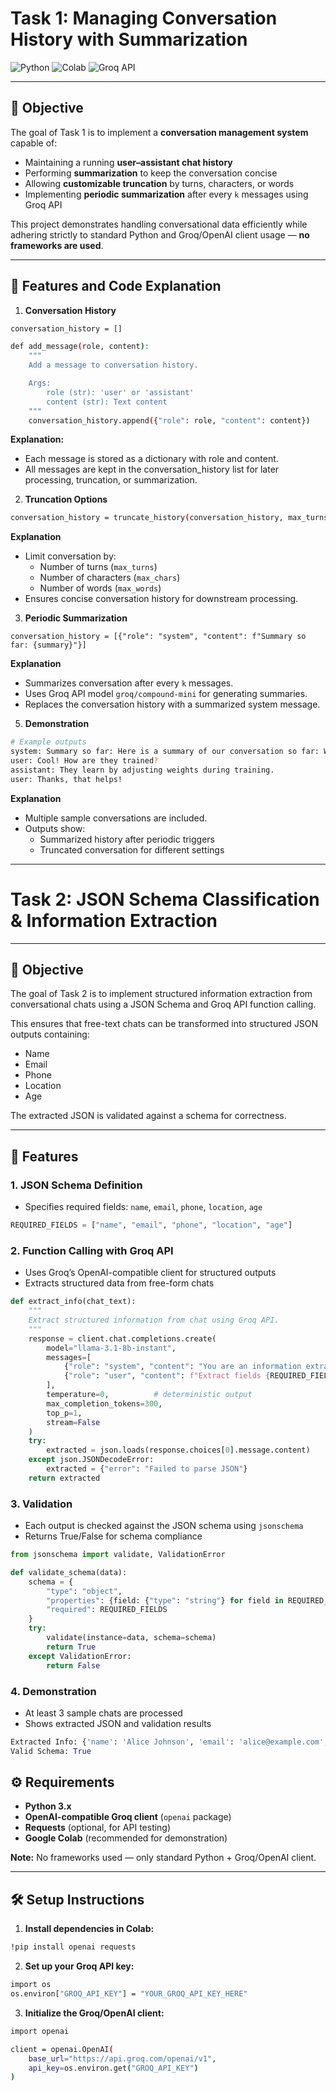 # Task 1: Managing Conversation History with Summarization

![Python](https://img.shields.io/badge/Python-3.x-blue)
![Colab](https://img.shields.io/badge/Platform-Google%20Colab-orange)
![Groq API](https://img.shields.io/badge/API-Groq%20OpenAI%20Client-green)

---

## 📝 Objective
The goal of Task 1 is to implement a **conversation management system** capable of:  

- Maintaining a running **user–assistant chat history**
- Performing **summarization** to keep the conversation concise
- Allowing **customizable truncation** by turns, characters, or words
- Implementing **periodic summarization** after every `k` messages using Groq API  

This project demonstrates handling conversational data efficiently while adhering strictly to standard Python and Groq/OpenAI client usage — **no frameworks are used**.

---

## 🔹 Features and Code Explanation

1. **Conversation History**
```bash
conversation_history = []

def add_message(role, content):
    """
    Add a message to conversation history.

    Args:
        role (str): 'user' or 'assistant'
        content (str): Text content
    """
    conversation_history.append({"role": role, "content": content})
```
**Explanation:**
   - Each message is stored as a dictionary with role and content.
   - All messages are kept in the conversation_history list for later processing, truncation, or summarization.
2. **Truncation Options**
```bash
conversation_history = truncate_history(conversation_history, max_turns=6, max_chars=500, max_words=100)
```
**Explanation**
   - Limit conversation by:
     - Number of turns (`max_turns`)
     - Number of characters (`max_chars`)
     - Number of words (`max_words`)
   - Ensures concise conversation history for downstream processing.

3. **Periodic Summarization**
```bashsummary = summarize_history(conversation_history)
conversation_history = [{"role": "system", "content": f"Summary so far: {summary}"}]
```
**Explanation**
   - Summarizes conversation after every `k` messages.
   - Uses Groq API model `groq/compound-mini` for generating summaries.
   - Replaces the conversation history with a summarized system message.

5. **Demonstration**
```bash
# Example outputs
system: Summary so far: Here is a summary of our conversation so far: We have just begun discussing AI, and I provided information on neural networks. Neural networks are models inspired by the brain. I had also offered to provide an overview of neural networks, including their basic structure and function. No further conversation has taken place yet.
user: Cool! How are they trained?
assistant: They learn by adjusting weights during training.
user: Thanks, that helps!

```
**Explanation**
   - Multiple sample conversations are included.
   - Outputs show:
     - Summarized history after periodic triggers
     - Truncated conversation for different settings

---
# Task 2: JSON Schema Classification & Information Extraction
---

## 📝 Objective

The goal of Task 2 is to implement structured information extraction from conversational chats using a JSON Schema and Groq API function calling.

This ensures that free-text chats can be transformed into structured JSON outputs containing:

- Name
- Email
- Phone
- Location
- Age

The extracted JSON is validated against a schema for correctness.

---

## 🔹 Features

### 1. JSON Schema Definition
- Specifies required fields: `name`, `email`, `phone`, `location`, `age`
```python
REQUIRED_FIELDS = ["name", "email", "phone", "location", "age"]
```

### 2. Function Calling with Groq API
- Uses Groq’s OpenAI-compatible client for structured outputs
- Extracts structured data from free-form chats
```python
def extract_info(chat_text):
    """
    Extract structured information from chat using Groq API.
    """
    response = client.chat.completions.create(
        model="llama-3.1-8b-instant",
        messages=[
            {"role": "system", "content": "You are an information extractor. Only reply in valid JSON."},
            {"role": "user", "content": f"Extract fields {REQUIRED_FIELDS} from chat:\n{chat_text}"}
        ],
        temperature=0,          # deterministic output
        max_completion_tokens=300,
        top_p=1,
        stream=False
    )
    try:
        extracted = json.loads(response.choices[0].message.content)
    except json.JSONDecodeError:
        extracted = {"error": "Failed to parse JSON"}
    return extracted
```

### 3. Validation
- Each output is checked against the JSON schema using `jsonschema`
- Returns True/False for schema compliance
```python
from jsonschema import validate, ValidationError

def validate_schema(data):
    schema = {
        "type": "object",
        "properties": {field: {"type": "string"} for field in REQUIRED_FIELDS},
        "required": REQUIRED_FIELDS
    }
    try:
        validate(instance=data, schema=schema)
        return True
    except ValidationError:
        return False
```
### 4. Demonstration
- At least 3 sample chats are processed
- Shows extracted JSON and validation results
```python
Extracted Info: {'name': 'Alice Johnson', 'email': 'alice@example.com', 'phone': '555-1234', 'location': 'New York', 'age': '29'}
Valid Schema: True
```

## ⚙️ Requirements

- **Python 3.x**
- **OpenAI-compatible Groq client** (`openai` package)
- **Requests** (optional, for API testing)
- **Google Colab** (recommended for demonstration)

**Note:** No frameworks used — only standard Python + Groq/OpenAI client.

---

## 🛠 Setup Instructions

1. **Install dependencies in Colab:**

```bash
!pip install openai requests
```
2. **Set up your Groq API key:**
```bash
import os
os.environ["GROQ_API_KEY"] = "YOUR_GROQ_API_KEY_HERE"
```
3. **Initialize the Groq/OpenAI client:**
```bash
import openai

client = openai.OpenAI(
    base_url="https://api.groq.com/openai/v1",
    api_key=os.environ.get("GROQ_API_KEY")
)
```
